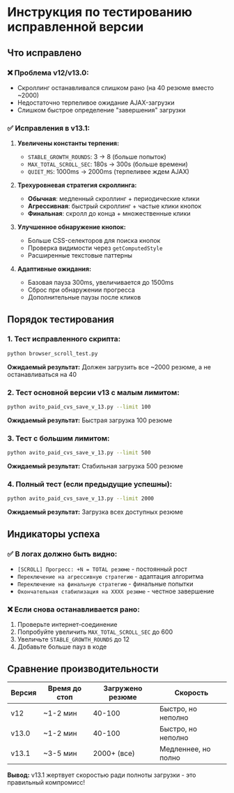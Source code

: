 # Инструкция по тестированию исправленной версии

## Что исправлено

### ❌ Проблема v12/v13.0:
- Скроллинг останавливался слишком рано (на 40 резюме вместо ~2000)
- Недостаточно терпеливое ожидание AJAX-загрузки
- Слишком быстрое определение "завершения" загрузки

### ✅ Исправления в v13.1:

1. **Увеличены константы терпения:**
   - `STABLE_GROWTH_ROUNDS`: 3 → 8 (больше попыток)
   - `MAX_TOTAL_SCROLL_SEC`: 180s → 300s (больше времени)
   - `QUIET_MS`: 1000ms → 2000ms (терпеливее ждем AJAX)

2. **Трехуровневая стратегия скроллинга:**
   - **Обычная**: медленный скроллинг + периодические клики
   - **Агрессивная**: быстрый скроллинг + частые клики кнопок
   - **Финальная**: скролл до конца + множественные клики

3. **Улучшенное обнаружение кнопок:**
   - Больше CSS-селекторов для поиска кнопок
   - Проверка видимости через `getComputedStyle`
   - Расширенные текстовые паттерны

4. **Адаптивные ожидания:**
   - Базовая пауза 300ms, увеличивается до 1500ms
   - Сброс при обнаружении прогресса
   - Дополнительные паузы после кликов

## Порядок тестирования

### 1. Тест исправленного скрипта:
```bash
python browser_scroll_test.py
```
**Ожидаемый результат:** Должен загрузить все ~2000 резюме, а не останавливаться на 40

### 2. Тест основной версии v13 с малым лимитом:
```bash
python avito_paid_cvs_save_v_13.py --limit 100
```
**Ожидаемый результат:** Быстрая загрузка 100 резюме

### 3. Тест с большим лимитом:
```bash
python avito_paid_cvs_save_v_13.py --limit 500
```
**Ожидаемый результат:** Стабильная загрузка 500 резюме

### 4. Полный тест (если предыдущие успешны):
```bash
python avito_paid_cvs_save_v_13.py --limit 2000
```
**Ожидаемый результат:** Загрузка всех доступных резюме

## Индикаторы успеха

### ✅ В логах должно быть видно:
- `[SCROLL] Прогресс: +N = TOTAL резюме` - постоянный рост
- `Переключение на агрессивную стратегию` - адаптация алгоритма
- `Переключение на финальную стратегию` - финальные попытки
- `Окончательная стабилизация на XXXX резюме` - честное завершение

### ❌ Если снова останавливается рано:
1. Проверьте интернет-соединение
2. Попробуйте увеличить `MAX_TOTAL_SCROLL_SEC` до 600
3. Увеличьте `STABLE_GROWTH_ROUNDS` до 12
4. Добавьте больше пауз в коде

## Сравнение производительности

| Версия | Время до стоп | Загружено резюме | Скорость |
|--------|---------------|------------------|----------|
| v12    | ~1-2 мин      | 40-100          | Быстро, но неполно |
| v13.0  | ~1-2 мин      | 40-100          | Быстро, но неполно |
| v13.1  | ~3-5 мин      | 2000+ (все)     | Медленнее, но полно |

**Вывод:** v13.1 жертвует скоростью ради полноты загрузки - это правильный компромисс!